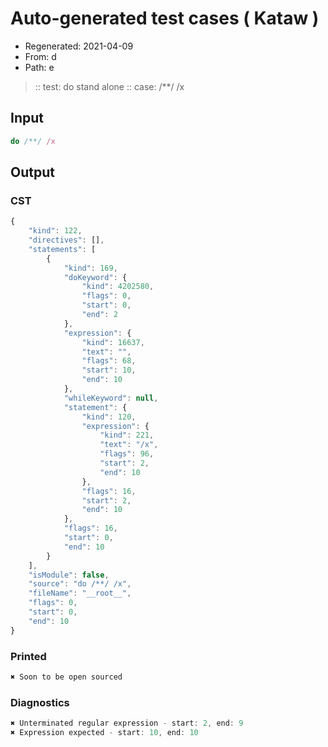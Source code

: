 # Auto-generated test cases ( Kataw )
- Regenerated: 2021-04-09
- From: d
- Path: e
> :: test: do stand alone
> :: case: /**/ /x
## Input

`````js
do /**/ /x
`````

## Output

### CST

```javascript
{
    "kind": 122,
    "directives": [],
    "statements": [
        {
            "kind": 169,
            "doKeyword": {
                "kind": 4202580,
                "flags": 0,
                "start": 0,
                "end": 2
            },
            "expression": {
                "kind": 16637,
                "text": "",
                "flags": 68,
                "start": 10,
                "end": 10
            },
            "whileKeyword": null,
            "statement": {
                "kind": 120,
                "expression": {
                    "kind": 221,
                    "text": "/x",
                    "flags": 96,
                    "start": 2,
                    "end": 10
                },
                "flags": 16,
                "start": 2,
                "end": 10
            },
            "flags": 16,
            "start": 0,
            "end": 10
        }
    ],
    "isModule": false,
    "source": "do /**/ /x",
    "fileName": "__root__",
    "flags": 0,
    "start": 0,
    "end": 10
}
```

### Printed

```javascript
✖ Soon to be open sourced
```

### Diagnostics

```javascript
✖ Unterminated regular expression - start: 2, end: 9
✖ Expression expected - start: 10, end: 10

```

